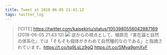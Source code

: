 ```yaml
---
title: Tweet at 2018-06-05 21:43:12
tags: twitter_log
---
```


> [!CITE] https://twitter.com/kaisekiriu/status/1003980556042887169 (2018-06-05 21:43:12)
> ![](https://twitter.com/kaisekiriu/status/1003980556042887169)
> 逆からの視点として、植原亮『実在論と自然の体系化』では「そもそも個体がきわめて自然種的なのである」と指摘されています。https://t.co/tq9LsLz9gQ https://t.co/SMva9pmXyF
